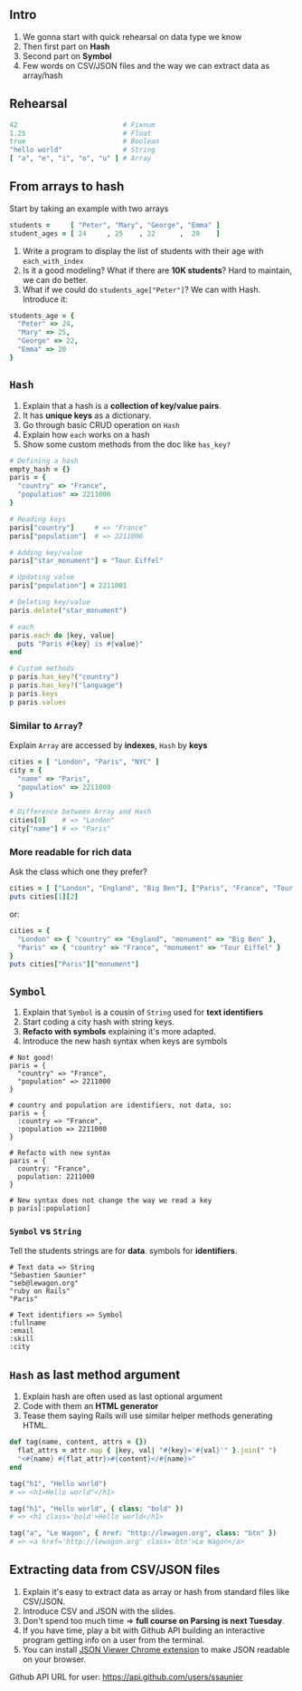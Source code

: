 ## Intro

1. We gonna start with quick rehearsal on data type we know
1. Then first part on **Hash**
1. Second part on **Symbol**
1. Few words on CSV/JSON files and the way we can extract data as array/hash

## Rehearsal

```ruby
42                          # Fixnum
1.25                        # Float
true                        # Boolean
"hello world"               # String
[ "a", "e", "i", "o", "u" ] # Array
```


## From arrays to hash

Start by taking an example with two arrays

```ruby
students =     [ "Peter", "Mary", "George", "Emma" ]
student_ages = [ 24     , 25    , 22      ,  20    ]
```

1. Write a program to display the list of students with their age with `each_with_index`
1. Is it a good modeling? What if there are **10K students**? Hard to maintain, we can do better.
1. What if we could do `students_age["Peter"]`? We can with Hash. Introduce it:


```ruby
students_age = {
  "Peter" => 24,
  "Mary" => 25,
  "George" => 22,
  "Emma" => 20
}
```


## `Hash`

1. Explain that a hash is a **collection of key/value pairs**.
1. It has **unique keys** as a dictionary.
1. Go through basic CRUD operation on `Hash`
1. Explain how `each` works on a hash
1. Show some custom methods from the doc like `has_key?`


```ruby
# Defining a hash
empty_hash = {}
paris = {
  "country" => "France",
  "population" => 2211000
}

# Reading keys
paris["country"]     # => "France"
paris["population"]  # => 2211000

# Adding key/value
paris["star_monument"] = "Tour Eiffel"

# Updating value
paris["population"] = 2211001

# Deleting key/value
paris.delete("star_monument")

# each
paris.each do |key, value|
  puts "Paris #{key} is #{value}"
end

# Custom methods
p paris.has_key?("country")
p paris.has_key?("language")
p paris.keys
p paris.values
```


### Similar to `Array`?

Explain `Array` are accessed by **indexes**, `Hash` by **keys**

```ruby
cities = [ "London", "Paris", "NYC" ]
city = {
  "name" => "Paris",
  "population" => 2211000
}

# Difference between Array and Hash
cities[0]    # => "London"
city["name"] # => "Paris"
```


### More readable for rich data

Ask the class which one they prefer?

```ruby
cities = [ ["London", "England", "Big Ben"], ["Paris", "France", "Tour Eiffel"]]
puts cities[1][2]
```

or:

```ruby
cities = {
  "London" => { "country" => "England", "monument" => "Big Ben" },
  "Paris" => { "country" => "France", "monument" => "Tour Eiffel" }
}
puts cities["Paris"]["monument"]
```


## `Symbol`

1. Explain that `Symbol` is a cousin of `String` used for **text identifiers**
1. Start coding a city hash with string keys.
1. **Refacto with symbols** explaining it's more adapted.
1. Introduce the new hash syntax when keys are symbols


```
# Not good!
paris = {
  "country" => "France",
  "population" => 2211000
}

# country and population are identifiers, not data, so:
paris = {
  :country => "France",
  :population => 2211000
}

# Refacto with new syntax
paris = {
  country: "France",
  population: 2211000
}

# New syntax does not change the way we read a key
p paris[:population]
```


### `Symbol` vs `String`

Tell the students strings are for **data**. symbols for **identifiers**.

```
# Text data => String
"Sebastien Saunier"
"seb@lewagon.org"
"ruby on Rails"
"Paris"

# Text identifiers => Symbol
:fullname
:email
:skill
:city
```


## `Hash` as last method argument


1. Explain hash are often used as last optional argument
1. Code with them an **HTML generator**
1. Tease them saying Rails will use similar helper methods generating HTML.


```ruby
def tag(name, content, attrs = {})
  flat_attrs = attr.map { |key, val| "#{key}='#{val}'" }.join(" ")
  "<#{name} #{flat_attr}>#{content}</#{name}>"
end

tag("h1", "Hello world")
# => <h1>Hello world"</h1>

tag("h1", "Hello world", { class: "bold" })
# => <h1 class='bold'>Hello world</h1>

tag("a", "Le Wagon", { href: "http://lewagon.org", class: "btn" })
# => <a href='http://lewagon.org' class='btn'>Le Wagon</a>
```

## Extracting data from CSV/JSON files

1. Explain it's easy to extract data as array or hash from standard files like CSV/JSON.
1. Introduce CSV and JSON with the slides.
1. Don't spend too much time => **full course on Parsing is next Tuesday**.
1. If you have time, play a bit with Github API building an interactive program getting info on a user from the terminal.
1. You can install [JSON Viewer Chrome extension](https://chrome.google.com/webstore/detail/json-viewer/gbmdgpbipfallnflgajpaliibnhdgobh) to make JSON readable on your browser.


Github API URL for user: https://api.github.com/users/ssaunier
